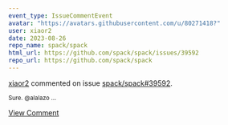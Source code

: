 ```yaml
---
event_type: IssueCommentEvent
avatar: "https://avatars.githubusercontent.com/u/80271418?"
user: xiaor2
date: 2023-08-26
repo_name: spack/spack
html_url: https://github.com/spack/spack/issues/39592
repo_url: https://github.com/spack/spack
---
```


<a href='https://github.com/xiaor2' target='_blank'>xiaor2</a> commented on issue <a href='https://github.com/spack/spack/issues/39592' target='_blank'>spack/spack#39592</a>.

<small>Sure. @alalazo ...</small>

<a href='https://github.com/spack/spack/issues/39592' target='_blank'>View Comment</a>